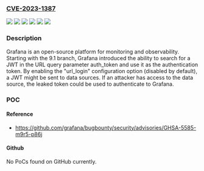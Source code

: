 ### [CVE-2023-1387](https://cve.mitre.org/cgi-bin/cvename.cgi?name=CVE-2023-1387)
![](https://img.shields.io/static/v1?label=Product&message=Grafana%20Enterprise&color=blue)
![](https://img.shields.io/static/v1?label=Product&message=Grafana&color=blue)
![](https://img.shields.io/static/v1?label=Version&message=9.1.0%20&color=brightgreen)
![](https://img.shields.io/static/v1?label=Version&message=9.3.0%20&color=brightgreen)
![](https://img.shields.io/static/v1?label=Version&message=9.4.0%20&color=brightgreen)
![](https://img.shields.io/static/v1?label=Vulnerability&message=CWE-200&color=brightgreen)

### Description

Grafana is an open-source platform for monitoring and observability. Starting with the 9.1 branch, Grafana introduced the ability to search for a JWT in the URL query parameter auth_token and use it as the authentication token. By enabling the "url_login" configuration option (disabled by default), a JWT might be sent to data sources. If an attacker has access to the data source, the leaked token could be used to authenticate to Grafana.

### POC

#### Reference
- https://github.com/grafana/bugbounty/security/advisories/GHSA-5585-m9r5-p86j

#### Github
No PoCs found on GitHub currently.

